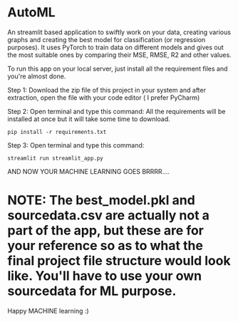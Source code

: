 # AutoML
An streamlit based application to swiftly work on your data, creating various graphs and creating the best model for classification (or regression purposes). It uses PyTorch to train data on different models and gives out the most suitable ones by comparing their MSE, RMSE, R2 and other values.

To run this app on your local server, just install all the requirement files and you're almost done.

Step 1: 
    Download the zip file of this project in your system and after extraction, open the file with your code editor ( I prefer PyCharm)

Step 2:
    Open terminal and type this command:
    All the requirements will be installed at once but it will take some time to download.

    pip install -r requirements.txt
Step 3:
    Open terminal and type this command:
    
    streamlit run streamlit_app.py

AND NOW YOUR MACHINE LEARNING GOES BRRRR....


# NOTE: The best_model.pkl and sourcedata.csv are actually not a part of the app, but these are for your reference so as to what the final project file structure would look like. You'll have to use your own sourcedata for ML purpose. 

Happy MACHINE learning :)
